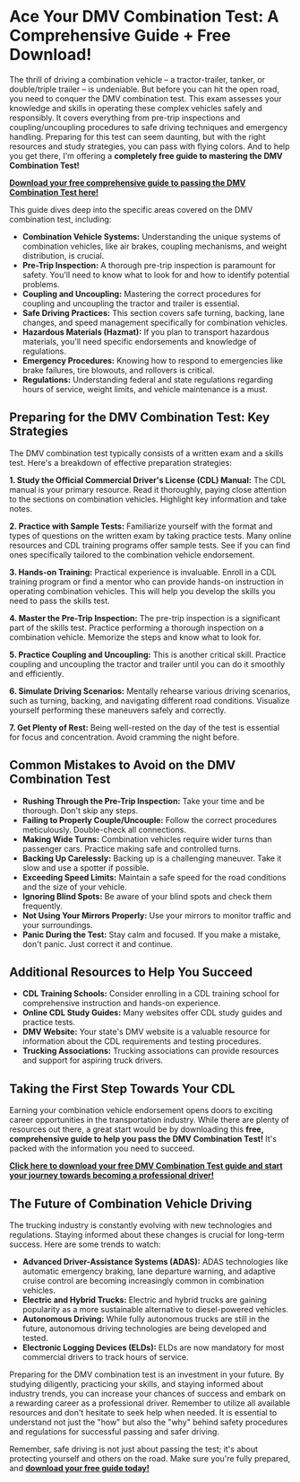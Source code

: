 # Ace Your DMV Combination Test: A Comprehensive Guide + Free Download!

The thrill of driving a combination vehicle – a tractor-trailer, tanker, or double/triple trailer – is undeniable. But before you can hit the open road, you need to conquer the DMV combination test. This exam assesses your knowledge and skills in operating these complex vehicles safely and responsibly. It covers everything from pre-trip inspections and coupling/uncoupling procedures to safe driving techniques and emergency handling. Preparing for this test can seem daunting, but with the right resources and study strategies, you can pass with flying colors. And to help you get there, I'm offering a **completely free guide to mastering the DMV Combination Test!**

[**Download your free comprehensive guide to passing the DMV Combination Test here!**](https://udemywork.com/dmv-combination-test)

This guide dives deep into the specific areas covered on the DMV combination test, including:

*   **Combination Vehicle Systems:** Understanding the unique systems of combination vehicles, like air brakes, coupling mechanisms, and weight distribution, is crucial.
*   **Pre-Trip Inspection:** A thorough pre-trip inspection is paramount for safety. You'll need to know what to look for and how to identify potential problems.
*   **Coupling and Uncoupling:** Mastering the correct procedures for coupling and uncoupling the tractor and trailer is essential.
*   **Safe Driving Practices:** This section covers safe turning, backing, lane changes, and speed management specifically for combination vehicles.
*   **Hazardous Materials (Hazmat):** If you plan to transport hazardous materials, you'll need specific endorsements and knowledge of regulations.
*   **Emergency Procedures:** Knowing how to respond to emergencies like brake failures, tire blowouts, and rollovers is critical.
*   **Regulations:** Understanding federal and state regulations regarding hours of service, weight limits, and vehicle maintenance is a must.

## Preparing for the DMV Combination Test: Key Strategies

The DMV combination test typically consists of a written exam and a skills test. Here's a breakdown of effective preparation strategies:

**1. Study the Official Commercial Driver's License (CDL) Manual:** The CDL manual is your primary resource. Read it thoroughly, paying close attention to the sections on combination vehicles. Highlight key information and take notes.

**2. Practice with Sample Tests:** Familiarize yourself with the format and types of questions on the written exam by taking practice tests. Many online resources and CDL training programs offer sample tests. See if you can find ones specifically tailored to the combination vehicle endorsement.

**3. Hands-on Training:** Practical experience is invaluable. Enroll in a CDL training program or find a mentor who can provide hands-on instruction in operating combination vehicles. This will help you develop the skills you need to pass the skills test.

**4. Master the Pre-Trip Inspection:** The pre-trip inspection is a significant part of the skills test. Practice performing a thorough inspection on a combination vehicle. Memorize the steps and know what to look for.

**5. Practice Coupling and Uncoupling:** This is another critical skill. Practice coupling and uncoupling the tractor and trailer until you can do it smoothly and efficiently.

**6. Simulate Driving Scenarios:** Mentally rehearse various driving scenarios, such as turning, backing, and navigating different road conditions. Visualize yourself performing these maneuvers safely and correctly.

**7. Get Plenty of Rest:** Being well-rested on the day of the test is essential for focus and concentration. Avoid cramming the night before.

## Common Mistakes to Avoid on the DMV Combination Test

*   **Rushing Through the Pre-Trip Inspection:** Take your time and be thorough. Don't skip any steps.
*   **Failing to Properly Couple/Uncouple:** Follow the correct procedures meticulously. Double-check all connections.
*   **Making Wide Turns:** Combination vehicles require wider turns than passenger cars. Practice making safe and controlled turns.
*   **Backing Up Carelessly:** Backing up is a challenging maneuver. Take it slow and use a spotter if possible.
*   **Exceeding Speed Limits:** Maintain a safe speed for the road conditions and the size of your vehicle.
*   **Ignoring Blind Spots:** Be aware of your blind spots and check them frequently.
*   **Not Using Your Mirrors Properly:** Use your mirrors to monitor traffic and your surroundings.
*   **Panic During the Test:** Stay calm and focused. If you make a mistake, don't panic. Just correct it and continue.

## Additional Resources to Help You Succeed

*   **CDL Training Schools:** Consider enrolling in a CDL training school for comprehensive instruction and hands-on experience.
*   **Online CDL Study Guides:** Many websites offer CDL study guides and practice tests.
*   **DMV Website:** Your state's DMV website is a valuable resource for information about the CDL requirements and testing procedures.
*   **Trucking Associations:** Trucking associations can provide resources and support for aspiring truck drivers.

## Taking the First Step Towards Your CDL

Earning your combination vehicle endorsement opens doors to exciting career opportunities in the transportation industry. While there are plenty of resources out there, a great start would be by downloading this **free, comprehensive guide to help you pass the DMV Combination Test!** It's packed with the information you need to succeed.

[**Click here to download your free DMV Combination Test guide and start your journey towards becoming a professional driver!**](https://udemywork.com/dmv-combination-test)

## The Future of Combination Vehicle Driving

The trucking industry is constantly evolving with new technologies and regulations. Staying informed about these changes is crucial for long-term success. Here are some trends to watch:

*   **Advanced Driver-Assistance Systems (ADAS):** ADAS technologies like automatic emergency braking, lane departure warning, and adaptive cruise control are becoming increasingly common in combination vehicles.
*   **Electric and Hybrid Trucks:** Electric and hybrid trucks are gaining popularity as a more sustainable alternative to diesel-powered vehicles.
*   **Autonomous Driving:** While fully autonomous trucks are still in the future, autonomous driving technologies are being developed and tested.
*   **Electronic Logging Devices (ELDs):** ELDs are now mandatory for most commercial drivers to track hours of service.

Preparing for the DMV combination test is an investment in your future. By studying diligently, practicing your skills, and staying informed about industry trends, you can increase your chances of success and embark on a rewarding career as a professional driver. Remember to utilize all available resources and don't hesitate to seek help when needed. It is essential to understand not just the "how" but also the "why" behind safety procedures and regulations for successful passing and safer driving.

Remember, safe driving is not just about passing the test; it's about protecting yourself and others on the road.  Make sure you're fully prepared, and [**download your free guide today!**](https://udemywork.com/dmv-combination-test)
